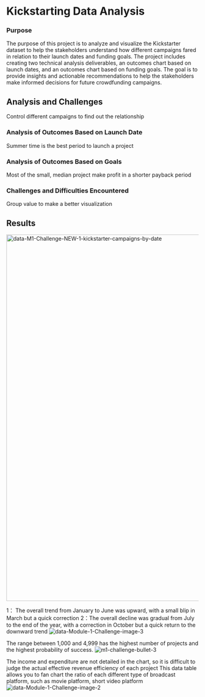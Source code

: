 # Kickstarting Data Analysis

### Purpose
The purpose of this project is to analyze and visualize the Kickstarter dataset to help the stakeholders understand how different campaigns fared in relation to their launch dates and funding goals. The project includes creating two technical analysis deliverables, an outcomes chart based on launch dates, and an outcomes chart based on funding goals. The goal is to provide insights and actionable recommendations to help the stakeholders make informed decisions for future crowdfunding campaigns.

## Analysis and Challenges
Control different campaigns to find out the relationship
### Analysis of Outcomes Based on Launch Date
Summer time is the best period to launch a project
### Analysis of Outcomes Based on Goals
Most of the small, median project make profit in a shorter payback period
### Challenges and Difficulties Encountered
Group value to make a better visualization
## Results

<img width="960" alt="data-M1-Challenge-NEW-1-kickstarter-campaigns-by-date" src="https://user-images.githubusercontent.com/111480084/225391171-01e59f1d-544f-4627-b652-739d4a1c22b6.png">

 1： The overall trend from January to June was upward, with a small blip in March but a quick correction
 2：The overall decline was gradual from July to the end of the year, with a correction in October but a quick return to the downward trend
![data-Module-1-Challenge-image-3](https://user-images.githubusercontent.com/111480084/225391183-faa85740-3d45-4311-9b38-a74eb0769c6c.png)

The range between 1,000 and 4,999 has the highest number of projects and the highest probability of success.
![m1-challenge-bullet-3](https://user-images.githubusercontent.com/111480084/225391195-2d4372a9-f4f8-4a4b-937a-68cbd197640d.png)


The income and expenditure are not detailed in the chart, so it is difficult to judge the actual effective revenue efficiency of each project
This data table allows you to fan chart the ratio of each different type of broadcast platform, such as movie platform, short video platform
![data-Module-1-Challenge-image-2](https://user-images.githubusercontent.com/111480084/225391203-7b1fb3bf-7f6d-4dbb-8b35-b91555ca08c1.png)



